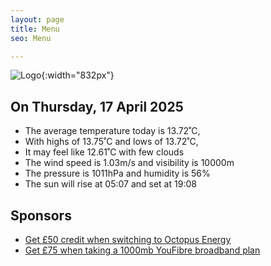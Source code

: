 ```yaml
---
layout: page
title: Menu
seo: Menu

---
```


![Logo](/images/logo.jpg){:width="832px"}

<!-- weather_marker starts -->
## On Thursday, 17 April 2025

- The average temperature today is 13.72˚C,
- With highs of 13.75˚C and lows of 13.72˚C,
- It may feel like 12.61˚C with few clouds
- The wind speed is 1.03m/s and visibility is 10000m
- The pressure is 1011hPa and humidity is 56%
- The sun will rise at 05:07 and set at 19:08

<!-- weather_marker ends -->

## Sponsors

- [Get £50 credit when switching to Octopus Energy](https://bit.ly/3oD1nnS)
- [Get £75 when taking a 1000mb YouFibre broadband plan](https://aklam.io/91zWhU?)




